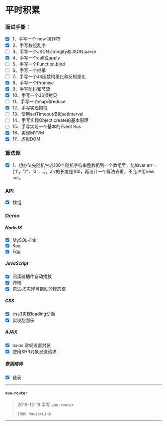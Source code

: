# 平时积累
### 面试手撕：
- [x] 1、手写一个 new 操作符
- [x] 2、手写数组乱序 
- [ ] 3、手写一个JSON.stringify和JSON.parse
- [x] 4、手写一个call或apply
- [ ] 5、手写一个Function.bind
- [ ] 6、手写一个继承
- [ ] 7、手写一个JS函数柯里化和反柯里化
- [x] 8、手写一个Promise
- [x] 9、手写防抖和节流
- [x] 10、手写一个JS深拷贝
- [ ] 11、手写一个map和reduce
- [x] 12、手写实现拖拽
- [ ] 13、使用setTimeout模拟setInterval
- [ ] 14、手写实现Object.create的基本原理
- [ ] 15、手写实现一个基本的Event Bus
- [x] 16、实现MVVM
- [x] 17、虚拟DOM
### 算法题
- [x] 1、想办法先随机生成100个随机字符串整数扔到一个数组里，比如var arr = ['1'，'2'，'3' ....]，arr的长度是100，再设计一个算法去重，不允许用new set。
### API
- [x] 数组
### Demo
##### NodeJS
- [x] MySQL-link
- [x] Koa
- [x] Egg
##### JavaScript
- [x] 阅读器插件自动播放
- [x] 跨域
- [x] 原生JS实现可拖动的模态框
##### CSS
- [x] css3实现loading动画
- [x] 实现刮刮乐
##### AJAX
- [x] axios 常规设置封装
- [x] 使用XHR对象发送请求
##### 数据结构
- [x] 链表

------

#### `vue-router`
> 2019-12-16 手写 `vue-router`
>
> `TODO RouterLink`

------

